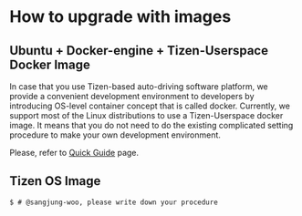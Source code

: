 # How to upgrade with images

## Ubuntu + Docker-engine + Tizen-Userspace Docker Image

In case that you use Tizen-based auto-driving software platform, we provide a convenient development environment
to developers by introducing OS-level container concept that is called docker. Currently, we support most of the
Linux distributions to use a Tizen-Userspace docker image. It means that you do not need to do the existing
complicated setting procedure to make your own development environment.

Please, refer to [Quick Guide](https://github.sec.samsung.net/RS7-AutoDriving/AutoDriving_Platform/blob/master/Documentation/quick-guide.md) page.


## Tizen OS Image

```
$ # @sangjung-woo, please write down your procedure
```
